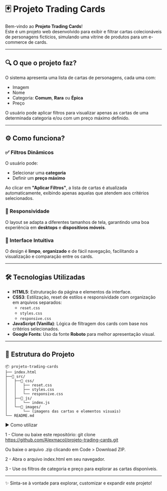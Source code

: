 # 🃏 Projeto Trading Cards

Bem-vindo ao **Projeto Trading Cards**!  
Este é um projeto web desenvolvido para exibir e filtrar cartas colecionáveis de personagens fictícios, simulando uma vitrine de produtos para um e-commerce de cards.

---

## 🔍 O que o projeto faz?

O sistema apresenta uma lista de cartas de personagens, cada uma com:
- Imagem
- Nome
- Categoria: **Comum**, **Rara** ou **Épica**
- Preço

O usuário pode aplicar filtros para visualizar apenas as cartas de uma determinada categoria e/ou com um preço máximo definido.

---

## ⚙️ Como funciona?

### ✅ Filtros Dinâmicos
O usuário pode:
- Selecionar uma **categoria**
- Definir um **preço máximo**

Ao clicar em **"Aplicar Filtros"**, a lista de cartas é atualizada automaticamente, exibindo apenas aquelas que atendem aos critérios selecionados.

### 📱 Responsividade
O layout se adapta a diferentes tamanhos de tela, garantindo uma boa experiência em **desktops** e **dispositivos móveis**.

### 🎨 Interface Intuitiva
O design é **limpo**, **organizado** e de fácil navegação, facilitando a visualização e comparação entre os cards.

---

## 🛠️ Tecnologias Utilizadas

- **HTML5**: Estruturação da página e elementos da interface.
- **CSS3**: Estilização, reset de estilos e responsividade com organização em arquivos separados:
  - `reset.css`
  - `styles.css`
  - `responsive.css`
- **JavaScript (Vanilla)**: Lógica de filtragem dos cards com base nos critérios selecionados.
- **Google Fonts**: Uso da fonte **Roboto** para melhor apresentação visual.

---

## 📁 Estrutura do Projeto
```
📦 projeto-trading-cards
├── index.html
├──📁 src/
│   ├──📁 css/
│   │   ├── reset.css
│   │   ├── styles.css
│   │   └── responsive.css
│   ├──📁 js/
│   │   └── index.js
│   └──📁 images/
│       └── (imagens das cartas e elementos visuais)
└── README.md
```

▶️ Como utilizar

1 - Clone ou baixe este repositório:
git clone https://github.com/Alexmacol/projeto-trading-cards.git

Ou baixe o arquivo .zip clicando em Code > Download ZIP.

2 - Abra o arquivo index.html em seu navegador.

3 - Use os filtros de categoria e preço para explorar as cartas disponíveis.


---

✨ Sinta-se à vontade para explorar, customizar e expandir este projeto!